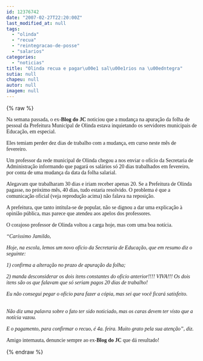 ```yaml
---
id: 12376742
date: "2007-02-27T22:20:00Z"
last_modified_at: null
tags:
  - "olinda"
  - "recua"
  - "reintegracao-de-posse"
  - "salarios"
categories:
  - "noticias"
title: "Olinda recua e pagar\u00e1 sal\u00e1rios na \u00edntegra"
sutia: null
chapeu: null
autor: null
imagem: null
---
```

{% raw %}
<p><P><FONT face=Verdana>Na semana passada, o ex-<STRONG>Blog do JC</STRONG> noticiou que a mudança na apuração da folha de pessoal da Prefeitura Municipal de Olinda estava inquietando os servidores municipais de Educação, em especial. </FONT></P></p>
<p><P><FONT face=Verdana>Eles temiam perder dez dias de trabalho com a mudança, em curso neste mês de fevereiro. </FONT></P></p>
<p><P><FONT face=Verdana>Um professor da rede municipal de Olinda chegou a nos enviar o ofício da Secretaria de Administração informando que pagará os salários só 20 dias trabalhados em fevereiro, por conta de uma mudança da data da folha salarial. </FONT></P></p>
<p><P><FONT face=Verdana>Alegavam que trabalharam 30 dias e iriam receber apenas 20. Se a Prefeitura de Olinda pagasse, no próximo mês, 40 dias, tudo estaria resolvido. O problema é que a comunicação oficial (veja reprodução acima) não falava na reposição.</FONT></P></p>
<p><P><FONT face=Verdana>A prefeitura, que&nbsp;tanto intitula-se de popular, não se dignou a dar uma explicação à opinião pública, mas parece que atendeu aos apelos dos professores.</FONT></P></p>
<p><P><FONT face=Verdana>O corajoso professor de Olinda voltou a carga hoje, mas com uma boa notícia.</FONT></P></p>
<p><P><FONT face=Verdana><EM>“Caríssimo Jamildo,</EM></FONT></P></p>
<p><P><FONT face=Verdana><EM>Hoje, na escola, lemos um novo ofício da Secretaria de Educação, que em resumo diz o seguinte:</EM></FONT></P></p>
<p><P><FONT face=Verdana><EM>1) confirma a alteração no prazo de apuração da folha;</EM></FONT></P></p>
<p><P><FONT face=Verdana><EM>2) manda desconsiderar os dois itens constantes do ofício anterior!!!! VIVA!!! Os dois itens são os que falavam que só seriam pagos 20 dias de trabalho!</EM></FONT></P></p>
<p><P><FONT face=Verdana><EM>Eu não consegui pegar o ofício para fazer a cópia, mas sei que você ficará satisfeito.</EM></FONT></P></p>
<p><P><FONT face=Verdana><EM><BR>Não diz uma palavra sobre o fato ter sido noticiado, mas os caras devem ter visto que a notícia vazou. </EM></FONT></P></p>
<p><P><FONT face=Verdana><EM>E o pagamento, para confirmar o recuo, é 4a. feira. Muito grato pela sua atenção”, diz. </EM></FONT></P></p>
<p><P><FONT face=Verdana>Amigo internauta, denuncie sempre ao ex-<STRONG>Blog do JC</STRONG> que dá resultado!</FONT></P> </p>
{% endraw %}